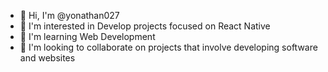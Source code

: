 - 👋 Hi, I'm @yonathan027
- 👀 I'm interested in Develop projects focused on React Native
- 🌱 I'm learning Web Development
- 💞️ I'm looking to collaborate on projects that involve developing software and websites

<!---
yonathan027/yonathan027 is a ✨ special ✨ repository because its `README.md` (this file) appears on your GitHub profile.
You can click the Preview link to take a look at your changes.
--->
